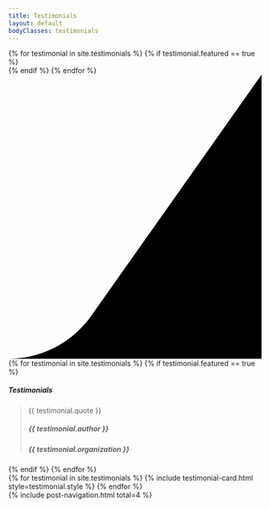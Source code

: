```yaml
---
title: Testimonials
layout: default
bodyClasses: testimonials
---
```


<div class="page-header carousel-header -right">
    <div class="header-background image-carousel carousel-fadein">
        {% for testimonial in site.testimonials %}
            {% if testimonial.featured == true %}
                <div class="image" style="background-image:url('{{ testimonial.bannerImage }}');"></div>
            {% endif %}
        {% endfor %}
    </div>
    <div class="site-wrapper grid">
        <div class="header-swoop">
            <svg class="swoop" xmlns="http://www.w3.org/2000/svg" viewBox="0 0 673.8 756"><path d="M673.8 756H0c87.7 0 169.9-42.6 220.5-114.2L673.8 0v756z"/></svg>
        </div>
        <div class="header-text">
            <div class="text-carousel carousel-fadein">                
                {% for testimonial in site.testimonials %}
                    {% if testimonial.featured == true %}
                        <article class="header-article">
                            <div class="-inner">                            
                                <div class="header-meta">
                                    <h5>Testimonials</h5>
                                </div>
                                <blockquote>            
                                    <p>{{ testimonial.quote }}</p>
                                    <footer class="testimonial-meta">
                                        <cite>                            
                                            <h5 class="testimonial-author">{{ testimonial.author }}</h5>
                                            <h5 class="testimonial-organization">{{ testimonial.organization }}</h5>
                                        </cite>
                                    </footer>
                                </blockquote>
                            </div>
                        </article>
                    {% endif %}
                {% endfor %}
            </div>
        </div>
    </div>
</div>

<div class="section padded-lg">
    <div class="site-wrapper">
        <div class="card-grid">
            {% for testimonial in site.testimonials %}
                {% include testimonial-card.html style=testimonial.style %}
            {% endfor %}
        </div>
        {% include post-navigation.html total=4 %}
    </div>
</div>